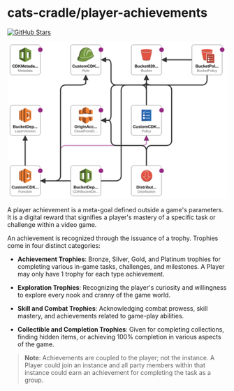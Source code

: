 # cats-cradle/player-achievements

[![GitHub Stars](https://img.shields.io/github/stars/hxtree/cats-cradle?style=social)](https://github.com/hxtree/cats-cradle/stargazers)

![CloudFormation Diagram](tree-designer.png)

A player achievement is a meta-goal defined outside a game's parameters. It is a
digital reward that signifies a player's mastery of a specific task or challenge
within a video game.

An achievement is recognized through the issuance of a trophy. Trophies come in
four distinct categories:

- **Achievement Trophies**: Bronze, Silver, Gold, and Platinum trophies for
  completing various in-game tasks, challenges, and milestones. A Player may
  only have 1 trophy for each type achievement.

- **Exploration Trophies**: Recognizing the player's curiosity and willingness
  to explore every nook and cranny of the game world.

- **Skill and Combat Trophies**: Acknowledging combat prowess, skill mastery,
  and achievements related to game-play abilities.

- **Collectible and Completion Trophies**: Given for completing collections,
  finding hidden items, or achieving 100% completion in various aspects of the
  game.

> **Note**: Achievements are coupled to the player; not the instance. A Player
> could join an instance and all party members within that instance could earn
> an achievement for completing the task as a group.

